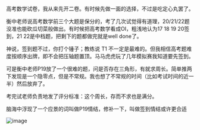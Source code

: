 高考数学试卷，我从来先开二卷。有时候先做一面的选择，不过是吃定心丸罢了。

衡中老师说高考数学前三个大题是保分的，考了几次试觉得有道理，20/21/22题没准也能砍瓜切菜般做出。有时候把高考数学看成OI，粗浅地认为17 18 19 20签到，21 22是中档题，把剩下的题都做完就是well done了。

神说，签到题不过，你打个锤子；教练说 T1 不一定是最难的。但我相信高考题难度按顺序出牌，即不会把压轴题置顶。马马虎虎玩了几年模拟赛我知道要先签到。

可是衡中老师P19放了一个很难的题，问是否存在三角形，有就求周长。简单推两下发现是一个隐零点，但是不常规。我也想了不常规的时间（比如考试时间的近一半）然后放弃了。

考完试老师负责地发了评分标准：这个周长，存而不求也是满分。

脑海中浮现了一个应景的词叫做P19情结，修补一下，叫做签到情结或许更合适

![image](https://img2023.cnblogs.com/blog/1797571/202301/1797571-20230117080350359-2127250645.jpg)
